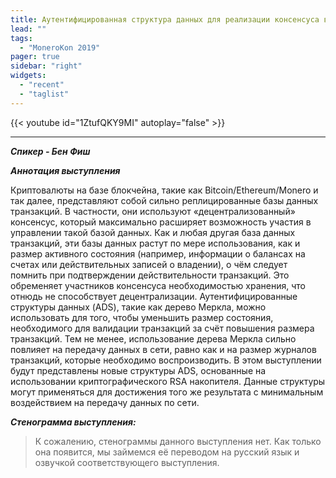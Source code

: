 ```yaml
---
title: Аутентифицированная структура данных для реализации консенсуса в блокчейне с минимальным объёмом сохранения информации
lead: ""
tags:
  - "MoneroKon 2019"
pager: true
sidebar: "right"
widgets:
  - "recent"
  - "taglist"
---
```


{{< youtube id="1ZtufQKY9MI" autoplay="false" >}}

---

_**Спикер - Бен Фиш**_

_**Аннотация выступления**_

Криптовалюты на базе блокчейна, такие как Bitcoin/Ethereum/Monero и так далее, представляют собой сильно реплицированные базы данных транзакций. В частности, они используют «децентрализованный» консенсус, который максимально расширяет возможность участия в управлении такой базой данных. Как и любая другая база данных транзакций, эти базы данных растут по мере использования, как и размер активного состояния (например, информации о балансах на счетах или действительных записей о владении), о чём следует помнить при подтверждении действительности транзакций. Это обременяет участников консенсуса необходимостью хранения, что отнюдь не способствует децентрализации. Аутентифицированные структуры данных (ADS), такие как дерево Меркла, можно использовать для того, чтобы уменьшить размер состояния, необходимого для валидации транзакций за счёт повышения размера транзакций. Тем не менее, использование дерева Меркла сильно повлияет на передачу данных в сети, равно как и на размер журналов транзакций, которые необходимо воспроизводить. В этом выступлении будут представлены новые структуры ADS, основанные на использовании криптографического RSA накопителя. Данные структуры могут применяться для достижения того же результата с минимальным воздействием на передачу данных по сети.

_**Стенограмма выступления:**_

> К сожалению, стенограммы данного выступления нет. Как только она появится, мы займемся её переводом на русский язык и озвучкой соответствующего выступления.
